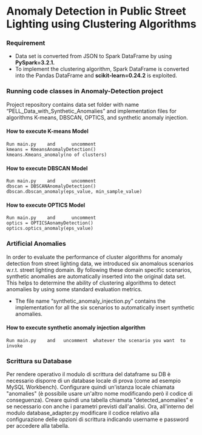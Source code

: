 # Anomaly Detection in Public Street Lighting using Clustering Algorithms
### Requirement
- Data set is converted from JSON to Spark DataFrame by using **PySpark=3.2.1.**
- To implement the clustering algorithm, Spark DataFrame is converted into the Pandas DataFrame and **scikit-learn=0.24.2** is exploited.
### Running code classes in Anomaly-Detection project
Project repository contains data set folder with name “PELL_Data_with_Synthetic_Anomalies” and implementation files for algorithms K-means, DBSCAN, OPTICS, and synthetic anomaly injection.
#### How to execute K-means Model
```
Run main.py    and      uncomment
kmeans = KmeansAnomalyDetection()
kmeans.Kmeans_anomaly(no of clusters)
```
#### How to execute DBSCAN Model
```
Run main.py    and      uncomment
dbscan = DBSCANAnomalyDetection()
dbscan.dbscan_anomaly(eps_value, min_sample_value)
```
#### How to execute OPTICS Model
```
Run main.py    and      uncomment
optics = OPTICSAonamyDetection()
optics.optics_anomaly(eps_value)
```
### Artificial Anomalies
In order to evaluate the performance of cluster algorithms for anomaly detection from street lighting data, we introduced six anomalous scenarios w.r.t. street lighting domain. By following these domain specific scenarios, synthetic anomalies are automatically inserted into the original data set. This helps to determine the ability of clustering algorithms to detect anomalies by using some standard evaluation metrics.
- The file name “synthetic_anomaly_injection.py” contains the implementation for all the six scenarios to automatically insert synthetic anomalies.
#### How to execute synthetic anomaly injection algorithm
```
Run main.py    and   uncomment  whatever the scenario you want  to invoke
```

### Scrittura su Database
Per rendere operativo il modulo di scrittura del dataframe su DB è necessario disporre di un database locale di prova (come ad esempio MySQL Workbench). Configurare quindi un'istanza locale chiamata "anomalies" (è possibile usare un'altro nome modificando però il codice di conseguenza). Creare quindi una tabella chiamata "detected_anomalies" e se necessario con anche i parametri previsti dall'analisi. Ora, all'interno del modulo database_adapter.py modificare il codice relativo alla configurazione delle opzioni di scrittura indicando username e password per accedere alla tabella.


